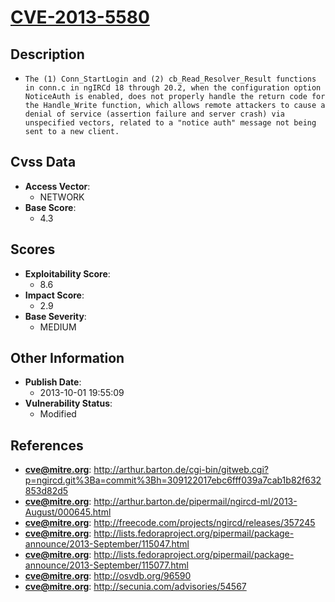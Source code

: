 
# [CVE-2013-5580](http://arthur.barton.de/cgi-bin/gitweb.cgi?p=ngircd.git%3Ba=commit%3Bh=309122017ebc6fff039a7cab1b82f632853d82d5)

## Description

- `The (1) Conn_StartLogin and (2) cb_Read_Resolver_Result functions in conn.c in ngIRCd 18 through 20.2, when the configuration option NoticeAuth is enabled, does not properly handle the return code for the Handle_Write function, which allows remote attackers to cause a denial of service (assertion failure and server crash) via unspecified vectors, related to a "notice auth" message not being sent to a new client.`

## Cvss Data

- **Access Vector**:
  - NETWORK
- **Base Score**:
  - 4.3

## Scores

- **Exploitability Score**:
  - 8.6
- **Impact Score**:
  - 2.9
- **Base Severity**:
  - MEDIUM

## Other Information

- **Publish Date**:
  - 2013-10-01 19:55:09
- **Vulnerability Status**:
  - Modified

## References

- **cve@mitre.org**: http://arthur.barton.de/cgi-bin/gitweb.cgi?p=ngircd.git%3Ba=commit%3Bh=309122017ebc6fff039a7cab1b82f632853d82d5
- **cve@mitre.org**: http://arthur.barton.de/pipermail/ngircd-ml/2013-August/000645.html
- **cve@mitre.org**: http://freecode.com/projects/ngircd/releases/357245
- **cve@mitre.org**: http://lists.fedoraproject.org/pipermail/package-announce/2013-September/115047.html
- **cve@mitre.org**: http://lists.fedoraproject.org/pipermail/package-announce/2013-September/115077.html
- **cve@mitre.org**: http://osvdb.org/96590
- **cve@mitre.org**: http://secunia.com/advisories/54567
